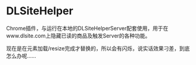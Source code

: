 # DLSiteHelper
Chrome插件，与运行在本地的DLSiteHelperServer配套使用，用于在www.dlsite.com上隐藏已读的商品及触发Server的各种功能。

现在是在元素加载/resize完成才替换的，所以会有闪烁，说实话效果刁差，到底怎么办呢……